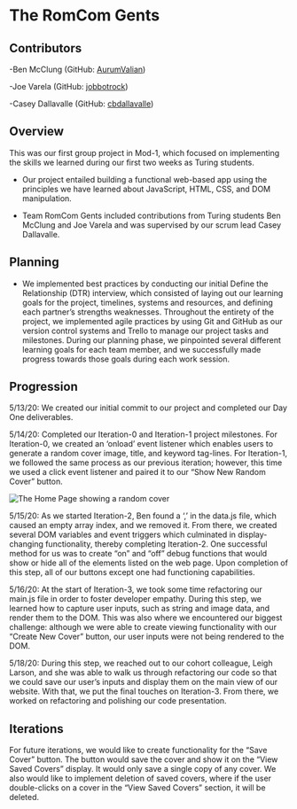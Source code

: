 # The RomCom Gents
## Contributors
-Ben McClung (GitHub: [AurumValian](https://github.com/AurumValian))

-Joe Varela (GitHub: [jobbotrock](https://github.com/jobbotrock))

-Casey Dallavalle (GitHub: [cbdallavalle](https://github.com/cbdallavalle))

## Overview

This was our first group project in Mod-1, which focused on implementing the skills we learned during our first two weeks as Turing students. 

+ Our project entailed building a functional web-based app using the principles we have learned about JavaScript, HTML, CSS, and DOM manipulation.

+ Team RomCom Gents included contributions from Turing students Ben McClung and Joe Varela and was supervised by our scrum lead Casey Dallavalle. 

## Planning 

+ We implemented best practices by conducting our initial Define the Relationship (DTR) interview, which consisted of laying out our learning goals for the project, timelines, systems and resources, and defining each partner’s strengths weaknesses.
Throughout the entirety of the project, we implemented agile practices by using Git and GitHub as our version control systems and Trello to manage our project tasks and milestones. 
During our planning phase, we pinpointed several different learning goals for each team member, and we successfully made progress towards those goals during each work session.

## Progression

5/13/20: We created our initial commit to our project and completed our Day One deliverables. 

5/14/20: Completed our Iteration-0 and Iteration-1 project milestones. For Iteration-0, we created an ‘onload’ event listener which enables users to generate a random cover image, title, and keyword tag-lines. For Iteration-1, we followed the same process as our previous iteration; however, this time we used a click event listener and paired it to our “Show New Random Cover” button.

![The Home Page showing a random cover](https://user-images.githubusercontent.com/62782385/82392845-191a7d80-9a02-11ea-8448-ac45451b9ae0.png)

5/15/20: As we started Iteration-2, Ben found a ‘,’ in the data.js file, which caused an empty array index, and we removed it. From there, we created several DOM variables and event triggers which culminated in display-changing functionality, thereby completing Iteration-2. One successful method for us was to create “on” and “off” debug functions that would show or hide all of the elements listed on the web page. Upon completion of this step, all of our buttons except one had functioning capabilities. 

5/16/20: At the start of Iteration-3, we took some time refactoring our main.js file in order to foster developer empathy. During this step, we learned how to capture user inputs, such as string and image data, and render them to the DOM. This was also where we encountered our biggest challenge: although we were able to create viewing functionality with our “Create New Cover” button, our user inputs were not being rendered to the DOM.

5/18/20: During this step, we reached out to our cohort colleague, Leigh Larson, and she was able to walk us through refactoring our code so that we could save our user’s inputs and display them on the main view of our website. With that, we put the final touches on Iteration-3. From there, we worked on refactoring and polishing our code presentation.

## Iterations

For future iterations, we would like to create functionality for the “Save Cover”  button. The button would save the cover and show it on the “View Saved Covers” display. It would only save a single copy of any cover. We also would like to implement deletion of saved covers, where if the user double-clicks on a cover in the “View Saved Covers” section, it will be deleted.
